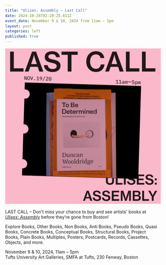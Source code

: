 ```yaml
---
title: "Ulises: Assembly – Last Call"
date: 2024-10-26T02:29:25.611Z
event_date: November 9 & 10, 2024 from 11am – 5pm
layout: post
categories: left
published: true
---
```

![](/assets/img/1080x1080.png)

LAST CALL – Don’t miss your chance to buy and see artists' books at *[Ulises: Assembly](https://artgalleries.tufts.edu/exhibitions/203-ulises-assembly)* before they’re gone from Boston! 

Explore Books, Other Books, Non Books, Anti Books, Pseudo Books, Quasi Books, Concrete Books, Conceptual Books, Structural Books, Project Books, Plain Books, Multiples, Posters, Postcards, Records, Cassettes, Objects, and more.

November 9 & 10, 2024, 11am – 5pm\
Tufts University Art Galleries, SMFA at Tufts, 230 Fenway, Boston